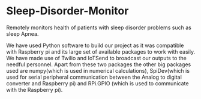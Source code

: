 # Sleep-Disorder-Monitor
Remotely monitors health of patients with sleep disorder problems such as sleep Apnea.


We have used Python software to build our project as it was compatible with
Raspberry pi and its large set of available packages to work with easily.
We have made use of Twilio and IoTSend to broadcast our outputs to the needful
personnel. Apart from these two packages the other big packages used are
numpy(which is used in numerical calculations), SpiDev(which is used for serial
peripheral communication between the Analog to digital converter and Raspberry
pi) and RPi.GPIO (which is used to communicate with the Raspberry pi).
